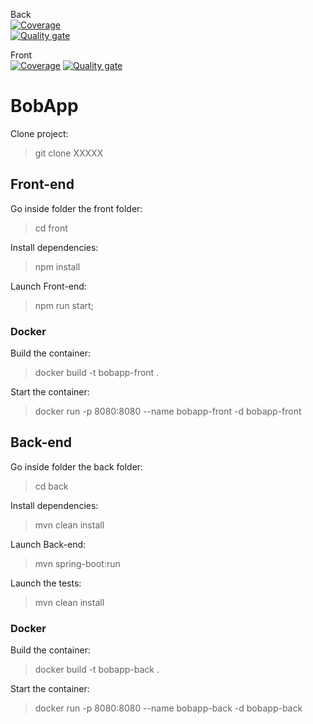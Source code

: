 Back  
[![Coverage](https://sonarcloud.io/api/project_badges/measure?project=MENDEL-BA_cicdbackend&metric=coverage)](https://sonarcloud.io/summary/new_code?id=MENDEL-BA_cicdbackend)  
[![Quality gate](https://sonarcloud.io/api/project_badges/quality_gate?project=MENDEL-BA_cicdbackend)](https://sonarcloud.io/summary/new_code?id=MENDEL-BA_cicdbackend)

Front   
[![Coverage](https://sonarcloud.io/api/project_badges/measure?project=cicdgithub_cicd-front&branch=main&coderage)](https://sonarcloud.io/summary/new_code?id=cicdgithub_cicd-front&branch=main&coderage)
[![Quality gate](https://sonarcloud.io/api/project_badges/quality_gate?project=cicdgithub_cicd-front)](https://sonarcloud.io/summary/new_code?id=cicdgithub_cicd-front)
# BobApp
Clone project:

> git clone XXXXX

## Front-end 

Go inside folder the front folder:

> cd front

Install dependencies:

> npm install

Launch Front-end:

> npm run start;

### Docker

Build the container:

> docker build -t bobapp-front .  

Start the container:

> docker run -p 8080:8080 --name bobapp-front -d bobapp-front

## Back-end

Go inside folder the back folder:

> cd back

Install dependencies:

> mvn clean install

Launch Back-end:

>  mvn spring-boot:run

Launch the tests:

> mvn clean install

### Docker

Build the container:

> docker build -t bobapp-back .  

Start the container:

> docker run -p 8080:8080 --name bobapp-back -d bobapp-back 